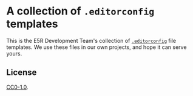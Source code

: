 # A collection of `.editorconfig` templates

This is the E5R Development Team's collection of [`.editorconfig`][man] file templates.
We use these files in our own projects, and hope it can serve yours.

[man]: https://editorconfig.org

## License

[CC0-1.0](./LICENSE).